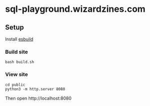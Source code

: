 # sql-playground.wizardzines.com

## Setup

Install [esbuild](https://esbuild.github.io/)

### Build site

```
bash build.sh
```

### View site

```
cd public
python3 -m http.server 8080
```

Then open http://localhost:8080
